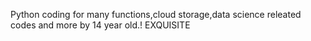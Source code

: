 Python coding for many functions,cloud storage,data science releated codes and more by 14 year old.! EXQUISITE
